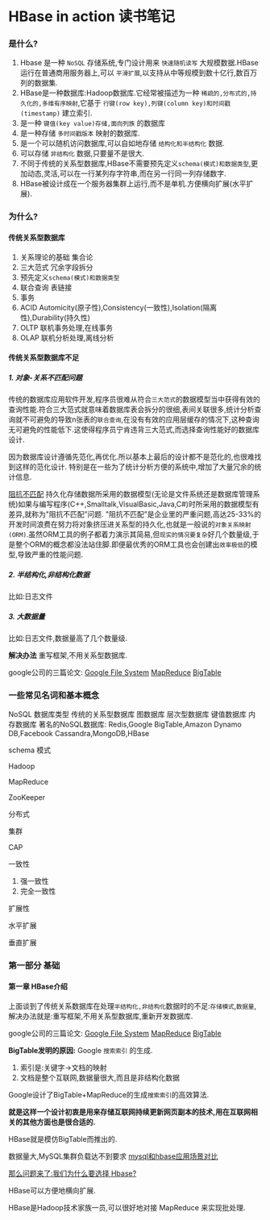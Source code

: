 # HBase in action 读书笔记

### 是什么?
1. Hbase 是一种 `NoSQL` 存储系统,专门设计用来 `快速随机读写` 大规模数据.HBase运行在普通商用服务器上,可以 `平滑扩展`,以支持从中等规模到数十亿行,数百万列的数据集.
2. HBase是一种数据库:Hadoop数据库.它经常被描述为一种 `稀疏的,分布式的,持久化的,多维有序映射`,它基于 `行键(row key),列键(column key)和时间戳(timestamp)` 建立索引.
3. 是一种 `键值(key value)存储,面向列族` 的数据库
4. 是一种存储 `多时间戳版本` 映射的数据库.
5. 是一个可以随机访问数据库,可以自如地存储 `结构化和半结构化` 数据.
6. 可以存储 `非结构化` 数据,只要量不是很大.
7. 不同于传统的关系型数据库,HBase不需要预先定义`schema(模式)和数据类型`,更加动态,灵活,可以在一行某列存字符串,而在另一行同一列存储数字.
8. HBase被设计成在一个服务器集群上运行,而不是单机.方便横向扩展(水平扩展).

### 为什么?
#### 传统关系型数据库
1. 关系理论的基础 集合论
2. 三大范式 冗余字段拆分
3. 预先定义`schema(模式)和数据类型`
4. 联合查询 表链接
5. 事务
6. ACID Automicity(原子性),Consistency(一致性),Isolation(隔离性),Durability(持久性)
7. OLTP 联机事务处理,在线事务
8. OLAP 联机分析处理,离线分析

#### 传统关系型数据库不足
##### 1. 对象-关系不匹配问题
传统的数据库应用软件开发,程序员很难从符合`三大范式`的数据模型当中获得有效的查询性能.符合三大范式就意味着数据库表会拆分的很细,表间关联很多,统计分析查询就不可避免的导致n张表的`联合查询`,在没有有效的应用层缓存的情况下,这种查询无可避免的性能低下.这使得程序员宁肯违背三大范式,而选择查询性能好的数据库设计.

因为数据库设计遵循先范化,再优化.所以基本上最后的设计都不是范化的,也很难找到这样的范化设计.
特别是在一些为了统计分析方便的系统中,增加了大量冗余的统计信息.

[阻抗不匹配](https://baike.baidu.com/item/%E9%98%BB%E6%8A%97%E4%B8%8D%E5%8C%B9%E9%85%8D/)
持久化存储数据所采用的数据模型(无论是文件系统还是数据库管理系统)如果与编写程序(C++,Smalltalk,VisualBasic,Java,C#)时所采用的数据模型有差异,就称为"阻抗不匹配”问题.
"阻抗不匹配”是企业里的严重问题,高达25-33%的开发时间浪费在努力将对象挤压进关系型的持久化,也就是一般说的`对象关系映射(ORM)`.虽然ORM工具的例子都着力演示其简易,但`现实的情况要复杂`好几个数量级,于是整个ORM的概念都没法站住脚.即便最优秀的ORM工具也会创建出`效率极低`的模型,导致严重的性能问题.

##### 2. 半结构化,非结构化数据
比如:日志文件


##### 3. 大数据量
比如:日志文件,数据量高了几个数量级.

**解决办法**
重写框架,不用关系型数据库.

google公司的三篇论文:
[Google File System]()
[MapReduce]()
[BigTable]()

### 一些常见名词和基本概念

NoSQL
数据库类型
传统的关系型数据库
图数据库
层次型数据库
键值数据库
内存数据库
著名的NoSQL数据库:
Redis,Google BigTable,Amazon Dynamo DB,Facebook Cassandra,MongoDB,HBase

schema
模式

Hadoop

MapReduce

ZooKeeper

分布式

集群

CAP

一致性
1. 强一致性
2. 完全一致性


扩展性

水平扩展

垂直扩展

### 第一部分 基础

#### 第一章 HBase介绍

上面谈到了传统关系数据库在处理`半结构化,非结构化`数据时的不足:`存储模式`,`数据量`,解决办法就是:重写框架,不用关系型数据库,重新开发数据库.

google公司的三篇论文:
[Google File System]()
[MapReduce]()
[BigTable]()

**BigTable发明的原因:**
Google `搜索索引` 的生成.
1. 索引是:关键字$\to$文档的映射
2. 文档是整个互联网,数据量很大,而且是非结构化数据

Google设计了BigTable+MapReduce的生成`搜索索引`的高效算法.

**就是这样一个设计初衷是用来存储互联网持续更新网页副本的技术,用在互联网相关的其他方面也是很合适的.**

HBase就是模仿BigTable而推出的.

数据量大,MySQL集群负载达不到要求
[mysql和hbase应用场景对比](https://blog.csdn.net/a519781181/article/details/79423512)

[那么问题来了:我们为什么要选择 Hbase?](https://m.aliyun.com/yunqi/articles/54410)

HBase可以方便地横向扩展.

HBase是Hadoop技术家族一员,可以很好地对接 MapReduce 来实现批处理.